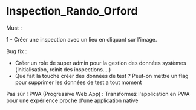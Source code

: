 # Inspection_Rando_Orford

Must :

1 - Créer une inspection avec un lieu en cliquant sur l'image.


Bug fix :
- Créer un role de super admin pour la gestion des données systèmes (initialisation, reinit des inspections....)
- Que fait la touche créer des données de test ? Peut-on mettre un flag pour supprimer les données de test a tout moment


Pas sûr !
PWA (Progressive Web App) : Transformez l'application en PWA pour une expérience proche d'une application native
